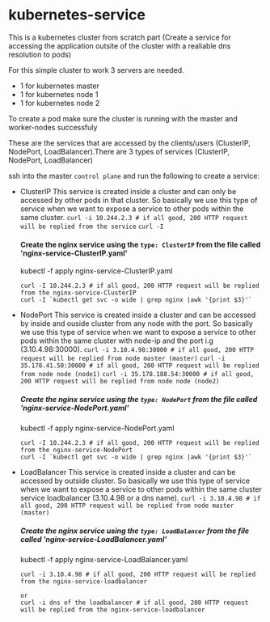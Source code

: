 # kubernetes-service
This is a kubernetes cluster from scratch part (Create a service for accessing the application outsite of the cluster with a realiable dns resolution to pods)


For this simple cluster to work 3 servers are needed.
 - 1 for kubernetes master
 - 1 for kubernetes node 1
 - 1 for kubernetes node 2


To create a pod make sure the cluster is running with the master and worker-nodes successfuly

These are the services that are accessed by the clients/users (ClusterIP, NodePort, LoadBalancer).There are 3 types of services (ClusterIP, NodePort, LoadBalancer)

ssh into the master `control plane` and run the following to create a service:

- ClusterIP
    This service is created inside a cluster and can only be accessed by other pods in that cluster. So basically we use this type of service when we want to expose a service to other pods within the same cluster. 
    `curl -i 10.244.2.3 # if all good, 200 HTTP request will be replied from the service`
    `curl -I `

    #### Create the nginx service using the `type: ClusterIP` from the file called 'nginx-service-ClusterIP.yaml'
    kubectl -f apply nginx-service-ClusterIP.yaml

    ```
    curl -I 10.244.2.3 # if all good, 200 HTTP request will be replied from the nginx-service-ClusterIP
    curl -I `kubectl get svc -o wide | grep nginx |awk '{print $3}'`
    ```

- NodePort
    This service is created inside a cluster and can be accessed by inside and ouside cluster from any node with the port. So basically we use this type of service when we want to expose a service to other pods within the same cluster with node-ip and the port i.g (3.10.4.98:30000). 
    `curl -i 3.10.4.98:30000 # if all good, 200 HTTP request will be replied from node master (master)`
    `curl -i 35.178.41.50:30000 # if all good, 200 HTTP request will be replied from node node (node1)`
    `curl -i 35.178.188.54:30000 # if all good, 200 HTTP request will be replied from node node (node2)`

    ##### Create the nginx service using the `type: NodePort` from the file called 'nginx-service-NodePort.yaml'
    kubectl -f apply nginx-service-NodePort.yaml

    ```
    curl -I 10.244.2.3 # if all good, 200 HTTP request will be replied from the nginx-service-NodePort
    curl -I `kubectl get svc -o wide | grep nginx |awk '{print $3}'`
    ```


- LoadBalancer
    This service is created inside a cluster and can be accessed by outside cluster. So basically we use this type of service when we want to expose a service to other pods within the same cluster service loadbalancer (3.10.4.98 or a dns name). 
    `curl -i 3.10.4.98 # if all good, 200 HTTP request will be replied from node master (master)`

    ##### Create the nginx service using the `type: LoadBalancer` from the file called 'nginx-service-LoadBalancer.yaml'
    kubectl -f apply nginx-service-LoadBalancer.yaml

    ```
    curl -i 3.10.4.98 # if all good, 200 HTTP request will be replied from the nginx-service-loadbalancer 

    or 
    curl -i dns of the loadbalancer # if all good, 200 HTTP request will be replied from the nginx-service-loadbalancer 

    ```


